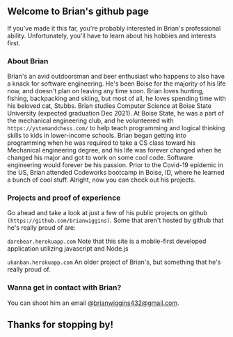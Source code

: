 ## Welcome to Brian's github page

If you've made it this far, you're probably interested in Brian's professional ability.
Unfortunately, you'll have to learn about his hobbies and interests first.


### About Brian 

Brian's an avid outdoorsman and beer enthusiast who happens to also have a knack for software engineering. He's been Boise for the majority of his life now, and doesn't plan on leaving any time soon. Brian loves hunting, fishing, backpacking and skiing, but most of all, he loves spending time with his beloved cat, Stubbs. Brian studies Computer Science at Boise State University (expected graduation Dec 2021). At Boise State, he was a part of the mechanical engineering club, and he volunteered with `https://ystemandchess.com/` to help teach programming and logical thinking skills to kids in lower-income schools. Brian began getting into programming when he was required to take a CS class toward his Mechanical engineering degree, and his life was forever changed when he changed his major and got to work on some cool code. Software engineering would forever be his passion. Prior to the Covid-19 epidemic in the US, Brian attended Codeworks bootcamp in Boise, ID, where he learned a bunch of cool stuff. Alright, now you can check out his projects. 


### Projects and proof of experience

Go ahead and take a look at just a few of his public projects on github `(https://github.com/brianwiggins)`. Some that aren't hosted by github that he's really proud of are:


```darebear.herokuapp.com```
Note that this site is a mobile-first developed application utilizing javascript and Node.js

```ukanban.herokuapp.com```
An older project of Brian's, but something that he's really proud of. 



### Wanna get in contact with Brian?
You can shoot him an email @brianwiggins432@gmail.com. 

## Thanks for stopping by!


